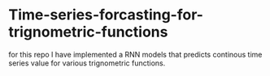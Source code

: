 # Time-series-forcasting-for-trignometric-functions
for this repo I have implemented a RNN models that predicts continous time series value for various trignometric functions.
